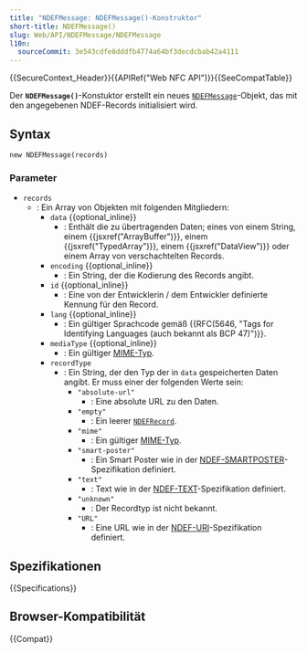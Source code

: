 ```yaml
---
title: "NDEFMessage: NDEFMessage()-Konstruktor"
short-title: NDEFMessage()
slug: Web/API/NDEFMessage/NDEFMessage
l10n:
  sourceCommit: 3e543cdfe8dddfb4774a64bf3decdcbab42a4111
---
```


{{SecureContext_Header}}{{APIRef("Web NFC API")}}{{SeeCompatTable}}

Der **`NDEFMessage()`**-Konstuktor erstellt ein neues [`NDEFMessage`](/de/docs/Web/API/NDEFMessage)-Objekt, das mit den angegebenen NDEF-Records initialisiert wird.

## Syntax

```js-nolint
new NDEFMessage(records)
```

### Parameter

- `records`
  - : Ein Array von Objekten mit folgenden Mitgliedern:
    - `data` {{optional_inline}}
      - : Enthält die zu übertragenden Daten; eines von einem String, einem {{jsxref("ArrayBuffer")}}, einem {{jsxref("TypedArray")}}, einem {{jsxref("DataView")}} oder einem Array von verschachtelten Records.
    - `encoding` {{optional_inline}}
      - : Ein String, der die Kodierung des Records angibt.
    - `id` {{optional_inline}}
      - : Eine von der Entwicklerin / dem Entwickler definierte Kennung für den Record.
    - `lang` {{optional_inline}}
      - : Ein gültiger Sprachcode gemäß {{RFC(5646, "Tags for Identifying Languages (auch bekannt als BCP 47)")}}.
    - `mediaType` {{optional_inline}}
      - : Ein gültiger [MIME-Typ](/de/docs/Web/HTTP/Guides/MIME_types).
    - `recordType`
      - : Ein String, der den Typ der in `data` gespeicherten Daten angibt. Er muss einer der folgenden Werte sein:
        - `"absolute-url"`
          - : Eine absolute URL zu den Daten.
        - `"empty"`
          - : Ein leerer [`NDEFRecord`](/de/docs/Web/API/NDEFRecord).
        - `"mime"`
          - : Ein gültiger [MIME-Typ](/de/docs/Web/HTTP/Guides/MIME_types).
        - `"smart-poster"`
          - : Ein Smart Poster wie in der [NDEF-SMARTPOSTER](https://w3c.github.io/web-nfc/#bib-ndef-smartposter)-Spezifikation definiert.
        - `"text"`
          - : Text wie in der [NDEF-TEXT](https://w3c.github.io/web-nfc/#bib-ndef-text)-Spezifikation definiert.
        - `"unknown"`
          - : Der Recordtyp ist nicht bekannt.
        - `"URL"`
          - : Eine URL wie in der [NDEF-URI](https://w3c.github.io/web-nfc/#bib-ndef-uri)-Spezifikation definiert.

## Spezifikationen

{{Specifications}}

## Browser-Kompatibilität

{{Compat}}
